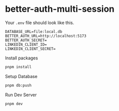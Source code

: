 # better-auth-multi-session

Your `.env` file should look like this.

```
DATABASE_URL=file:local.db
BETTER_AUTH_URL=http://localhost:5173
BETTER_AUTH_SECRET=
LINKEDIN_CLIENT_ID=
LINKEDIN_CLIENT_SECRET=
```

Install packages

```bash
pnpm install
```

Setup Database

```bash
pnpm db:push
```

Run Dev Server

```bash
pnpm dev
```
